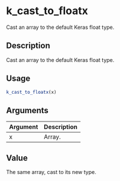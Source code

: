 # k_cast_to_floatx


Cast an array to the default Keras float type.




## Description

Cast an array to the default Keras float type.





## Usage
```r
k_cast_to_floatx(x)
```




## Arguments


Argument      |Description
------------- |----------------
x | Array.





## Value

The same array, cast to its new type.





